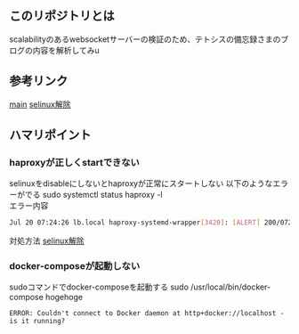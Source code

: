 ## このリポジトリとは
scalabilityのあるwebsocketサーバーの検証のため、テトシスの備忘録さまのブログの内容を解析してみu
## 参考リンク
[main](https://www.tetsis.com/blog/pub-sub-websocket-scale-out-on-premise/)
[selinux解除](https://qiita.com/mattsun/items/470581ff34f87c7eb21d)
[]()
[]()
[]()
## ハマリポイント
### haproxyが正しくstartできない
selinuxをdisableにしないとhaproxyが正常にスタートしない
以下のようなエラーがでる
sudo systemctl status haproxy -l  
エラー内容
```sh
Jul 20 07:24:26 lb.local haproxy-systemd-wrapper[3420]: [ALERT] 200/072426 (3421) : parsing [/etc/haproxy/haproxy.cfg:65] : 'bind *:443' : unable to load SSL private key from PEM file '/etc/haproxy/server.pem'.
```
対処方法
[selinux解除](https://qiita.com/mattsun/items/470581ff34f87c7eb21d)
### docker-composeが起動しない
sudoコマンドでdocker-composeを起動する
sudo /usr/local/bin/docker-compose hogehoge
```
ERROR: Couldn't connect to Docker daemon at http+docker://localhost - is it running?
```


